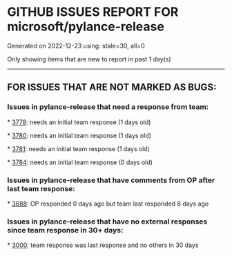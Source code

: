 
# GITHUB ISSUES REPORT FOR microsoft/pylance-release


Generated on 2022-12-23 using: stale=30, all=0


Only showing items that are new to report in past 1 day(s)


---

## FOR ISSUES THAT ARE NOT MARKED AS BUGS:


### Issues in pylance-release that need a response from team:


\* [3778](https://github.com/microsoft/pylance-release/issues/3778 "Python debugger doesn't import local files in vs code"): needs an initial team response (1 days old)

\* [3780](https://github.com/microsoft/pylance-release/issues/3780 "Intellisense issue with Flask-SQLAlchemy"): needs an initial team response (1 days old)

\* [3781](https://github.com/microsoft/pylance-release/issues/3781 "Auto-indent behavior as before / jumping to beginning of line"): needs an initial team response (1 days old)

\* [3784](https://github.com/microsoft/pylance-release/issues/3784 "Pylance doesn't de-indent (syntactic)"): needs an initial team response (0 days old)

### Issues in pylance-release that have comments from OP after last team response:


\* [3688](https://github.com/microsoft/pylance-release/issues/3688 "Cannot access member &quot;clicked&quot; for type &quot;QPushButton&quot;;   Member &quot;clicked&quot; is unknown"): OP responded 0 days ago but team last responded 8 days ago

### Issues in pylance-release that have no external responses since team response in 30+ days:


\* [3000](https://github.com/microsoft/pylance-release/issues/3000 "Request textDocument/semanticTokens/full failed (vscode.dev)"): team response was last response and no others in 30 days
